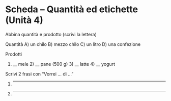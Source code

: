 # Scheda – Quantità ed etichette (Unità 4)

Abbina quantità e prodotto (scrivi la lettera)

Quantità
A) un chilo     B) mezzo chilo     C) un litro     D) una confezione

Prodotti
1) __ mele      2) __ pane (500 g)   3) __ latte    4) __ yogurt

Scrivi 2 frasi con “Vorrei … di …”
1) ____________________________________________
2) ____________________________________________